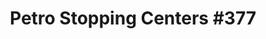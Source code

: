 ---
title: "Petro Stopping Centers #377"
url: /carnesville/petro-stopping-centers-377/
shop: convenience
---